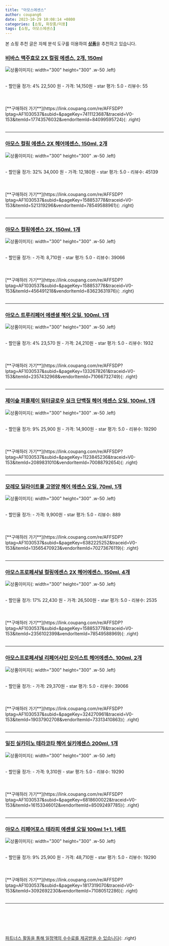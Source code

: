 ```yaml
---
title: "아모스에센스"
author: coupang6
date: 2023-10-29 10:08:14 +0800
categories: [쇼핑, 화장품/미용]
tags: [쇼핑, 아모스에센스]
---
```


본 쇼핑 추천 글은 자체 분석 도구를 이용하여 [**상품**](https://link.coupang.com/a/bao1ui)을 추천하고 있습니다.

### [비바스 맥주효모 2X 컬링 에센스, 2개, 150ml](https://link.coupang.com/re/AFFSDP?lptag=AF1030537&subid=&pageKey=7411123687&traceid=V0-153&itemId=17743576032&vendorItemId=84099595724)

![상품이미지](https://thumbnail6.coupangcdn.com/thumbnails/remote/230x230ex/image/retail/images/9001706086859477-9d9bb207-9f09-4bc4-892a-4808135fd655.jpg){: width="300" height="300" .w-50 .left}


<br>
- 할인율 정가: 4%  22,500   원
- 가격: 14,150원
- star 평가: 5.0
- 리뷰수: 55
<br>
<br>
<br>
<br>
[**구매하러 가기**](https://link.coupang.com/re/AFFSDP?lptag=AF1030537&subid=&pageKey=7411123687&traceid=V0-153&itemId=17743576032&vendorItemId=84099595724){: .right}
<br>
<br>

---

### [아모스 컬링 에센스 2X 헤어에센스, 150ml, 2개](https://link.coupang.com/re/AFFSDP?lptag=AF1030537&subid=&pageKey=158853778&traceid=V0-153&itemId=521319296&vendorItemId=78549588961)

![상품이미지](https://thumbnail9.coupangcdn.com/thumbnails/remote/230x230ex/image/vendor_inventory/e12c/2d4ba7fc1c7b55c9f5e3caeae6bcc2ed04202fc8fa0a5f70e8d21c9cffc3.jpg){: width="300" height="300" .w-50 .left}


<br>
- 할인율 정가: 32%  34,000   원
- 가격: 12,180원
- star 평가: 5.0
- 리뷰수: 45139
<br>
<br>
<br>
<br>
[**구매하러 가기**](https://link.coupang.com/re/AFFSDP?lptag=AF1030537&subid=&pageKey=158853778&traceid=V0-153&itemId=521319296&vendorItemId=78549588961){: .right}
<br>
<br>

---

### [아모스 컬링에센스 2X, 150ml, 1개](https://link.coupang.com/re/AFFSDP?lptag=AF1030537&subid=&pageKey=158853778&traceid=V0-153&itemId=456491218&vendorItemId=83623631976)

![상품이미지](https://thumbnail6.coupangcdn.com/thumbnails/remote/230x230ex/image/vendor_inventory/f5eb/0f9a50051da4cff51207c7505b89bc3c399e51c98ea88e5cf8abc455788a.jpg){: width="300" height="300" .w-50 .left}


<br>
- 할인율 정가: 
- 가격: 8,710원
- star 평가: 5.0
- 리뷰수: 39066
<br>
<br>
<br>
<br>
[**구매하러 가기**](https://link.coupang.com/re/AFFSDP?lptag=AF1030537&subid=&pageKey=158853778&traceid=V0-153&itemId=456491218&vendorItemId=83623631976){: .right}
<br>
<br>

---

### [아모스 트루리페어 에센셜 헤어 오일, 100ml, 1개](https://link.coupang.com/re/AFFSDP?lptag=AF1030537&subid=&pageKey=1332678261&traceid=V0-153&itemId=2357432968&vendorItemId=71066732749)

![상품이미지](https://thumbnail6.coupangcdn.com/thumbnails/remote/230x230ex/image/vendor_inventory/ee66/fe923077229cb2c3d2f00ada986eb06b6b847effceb623135dc113d60ede.jpg){: width="300" height="300" .w-50 .left}


<br>
- 할인율 정가: 4%  23,570   원
- 가격: 24,210원
- star 평가: 5.0
- 리뷰수: 1932
<br>
<br>
<br>
<br>
[**구매하러 가기**](https://link.coupang.com/re/AFFSDP?lptag=AF1030537&subid=&pageKey=1332678261&traceid=V0-153&itemId=2357432968&vendorItemId=71066732749){: .right}
<br>
<br>

---

### [제이숲 퍼플제이 워터글로우 실크 단백질 헤어 에센스 오일, 100ml, 1개](https://link.coupang.com/re/AFFSDP?lptag=AF1030537&subid=&pageKey=1123845236&traceid=V0-153&itemId=2089831010&vendorItemId=70088792654)

![상품이미지](https://thumbnail9.coupangcdn.com/thumbnails/remote/230x230ex/image/retail/images/8400884543126683-9c4fc218-0e00-49ae-b13c-f1c5bf7a5887.png){: width="300" height="300" .w-50 .left}


<br>
- 할인율 정가: 9%  25,900   원
- 가격: 14,900원
- star 평가: 5.0
- 리뷰수: 19290
<br>
<br>
<br>
<br>
[**구매하러 가기**](https://link.coupang.com/re/AFFSDP?lptag=AF1030537&subid=&pageKey=1123845236&traceid=V0-153&itemId=2089831010&vendorItemId=70088792654){: .right}
<br>
<br>

---

### [모레모 딜라이트풀 고영양 헤어 에센스 오일, 70ml, 1개](https://link.coupang.com/re/AFFSDP?lptag=AF1030537&subid=&pageKey=6382225252&traceid=V0-153&itemId=13565470923&vendorItemId=70273676119)

![상품이미지](https://thumbnail7.coupangcdn.com/thumbnails/remote/230x230ex/image/retail/images/13706762054956810-b8534344-b04b-49ce-bd81-1e234722d1fb.jpg){: width="300" height="300" .w-50 .left}


<br>
- 할인율 정가: 
- 가격: 9,900원
- star 평가: 5.0
- 리뷰수: 889
<br>
<br>
<br>
<br>
[**구매하러 가기**](https://link.coupang.com/re/AFFSDP?lptag=AF1030537&subid=&pageKey=6382225252&traceid=V0-153&itemId=13565470923&vendorItemId=70273676119){: .right}
<br>
<br>

---

### [아모스프로페셔널 컬링에센스 2X 헤어에센스, 150ml, 4개](https://link.coupang.com/re/AFFSDP?lptag=AF1030537&subid=&pageKey=158853778&traceid=V0-153&itemId=2356102399&vendorItemId=78549588969)

![상품이미지](https://thumbnail7.coupangcdn.com/thumbnails/remote/230x230ex/image/vendor_inventory/85bd/7f7c1b5df0956397159f9e6dcfdc6fc9c29944adf9f031327f555f3c39d0.jpg){: width="300" height="300" .w-50 .left}


<br>
- 할인율 정가: 17%  22,430   원
- 가격: 26,500원
- star 평가: 5.0
- 리뷰수: 2535
<br>
<br>
<br>
<br>
[**구매하러 가기**](https://link.coupang.com/re/AFFSDP?lptag=AF1030537&subid=&pageKey=158853778&traceid=V0-153&itemId=2356102399&vendorItemId=78549588969){: .right}
<br>
<br>

---

### [아모스프로페셔널 리페어샤인 모이스트 헤어에센스, 100ml, 2개](https://link.coupang.com/re/AFFSDP?lptag=AF1030537&subid=&pageKey=324270961&traceid=V0-153&itemId=19037902708&vendorItemId=73313410863)

![상품이미지](https://thumbnail6.coupangcdn.com/thumbnails/remote/230x230ex/image/vendor_inventory/8cad/3b5186ac123e1c33517a1968dfa449ad1afca125c2fce9b7318f4cfe3208.jpg){: width="300" height="300" .w-50 .left}


<br>
- 할인율 정가: 
- 가격: 29,370원
- star 평가: 5.0
- 리뷰수: 39066
<br>
<br>
<br>
<br>
[**구매하러 가기**](https://link.coupang.com/re/AFFSDP?lptag=AF1030537&subid=&pageKey=324270961&traceid=V0-153&itemId=19037902708&vendorItemId=73313410863){: .right}
<br>
<br>

---

### [일진 실카미노 테라코타 헤어 실키에센스 200ml, 1개](https://link.coupang.com/re/AFFSDP?lptag=AF1030537&subid=&pageKey=6818600022&traceid=V0-153&itemId=16153346012&vendorItemId=85092497785)

![상품이미지](https://thumbnail8.coupangcdn.com/thumbnails/remote/230x230ex/image/vendor_inventory/8c1e/b169d8e4040b7da156faa43eb73d1d53548ac807ce26f7dd93fda84d7d8f.jpg){: width="300" height="300" .w-50 .left}


<br>
- 할인율 정가: 
- 가격: 9,310원
- star 평가: 5.0
- 리뷰수: 19290
<br>
<br>
<br>
<br>
[**구매하러 가기**](https://link.coupang.com/re/AFFSDP?lptag=AF1030537&subid=&pageKey=6818600022&traceid=V0-153&itemId=16153346012&vendorItemId=85092497785){: .right}
<br>
<br>

---

### [아모스 리페어포스 테라피 에센셜 오일 100ml 1+1, 1세트](https://link.coupang.com/re/AFFSDP?lptag=AF1030537&subid=&pageKey=1817319070&traceid=V0-153&itemId=3092692230&vendorItemId=71080512286)

![상품이미지](https://thumbnail10.coupangcdn.com/thumbnails/remote/230x230ex/image/vendor_inventory/2cc9/3d7e15ad2ddd51e9dde3c7eab05fb46757e79ac95a5286ec14807265a65b.jpg){: width="300" height="300" .w-50 .left}


<br>
- 할인율 정가: 9%  25,900   원
- 가격: 48,710원
- star 평가: 5.0
- 리뷰수: 19290
<br>
<br>
<br>
<br>
[**구매하러 가기**](https://link.coupang.com/re/AFFSDP?lptag=AF1030537&subid=&pageKey=1817319070&traceid=V0-153&itemId=3092692230&vendorItemId=71080512286){: .right}
<br>
<br>

---
<br><br><br><br><br> [파트너스 활동을 통해 일정액의 수수료를 제공받을 수 있습니다](https://link.coupang.com/a/bao1ui){: .right}